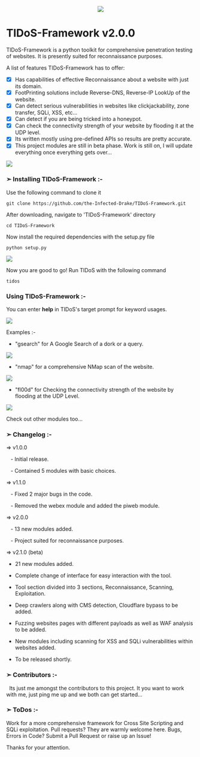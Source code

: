 <p align="middle"><img src='https://i.imgur.com/jqIT7UB.png' /></p>                    

# TIDoS-Framework v2.0.0

TIDoS-Framework is a python toolkit for comprehensive penetration testing of websites. It is presently suited for reconnaissance purposes.

A list of features TIDoS-Framework has to offer:

- [x] Has capabilities of effective Reconnaissance about a website with just its domain.
- [x] FootPrinting solutions include Reverse-DNS, Reverse-IP LookUp of the website.
- [x] Can detect serious vulnerabilities in websites like clickjackability, zone transfer, SQLi, XSS, etc...
- [x] Can detect if you are being tricked into a honeypot.
- [x] Can check the connectivity strength of your website by flooding it at the UDP level.
- [x] Its written mostly using pre-defined APIs so results are pretty accurate.
- [x] This project modules are still in beta phase. Work is still on, I will update everything once everything gets over...

<img src='https://i.imgur.com/uWWCfw2.png' />

### ➣ Installing TIDoS-Framework :-
Use the following command to clone it
```
git clone https://github.com/the-Infected-Drake/TIDoS-Framework.git
```
After downloading, navigate to 'TIDoS-Framework' directory 
```
cd TIDoS-Framework
```
Now install the required dependencies with the setup.py file
```
python setup.py
```
<img src='https://i.imgur.com/wOrYfVc.png' />

Now you are good to go! Run TIDoS with the following command
```
tidos
```
### Using TIDoS-Framework :-
You can enter <b>help</b> in TIDoS's target prompt for keyword usages.

<img src='https://i.imgur.com/zQ4s41r.jpg' />

Examples :-
- "gsearch" for A Google Search of a dork or a query.

<img src='https://i.imgur.com/lNGMsTW.jpg?' />

- "nmap" for a comprehensive NMap scan of the website.

<img src='https://i.imgur.com/LToVDCK.jpg' />

- "fl00d" for Checking the connectivity strength of the website by flooding at the UDP Level.

<img src='https://i.imgur.com/5K4T6qs.jpg' />

Check out other modules too... 

### ➣ Changelog :-

⇒ v1.0.0
    
    - Initial release.
    
    - Contained 5 modules with basic choices.

⇒ v1.1.0
    
    - Fixed 2 major bugs in the code.
    
    - Removed the webex module and added the piweb module.
    
⇒ v2.0.0
    
    - 13 new modules added.
    
    - Project suited for reconnaissance purposes.
    
⇒ v2.1.0 (beta)

   - 21 new modules added.

   - Complete change of interface for easy interaction with the tool.
   
   - Tool section divided into 3 sections, Reconnaissance, Scanning, Exploitation.
    
   - Deep crawlers along with CMS detection, Cloudflare bypass to be added.
    
   - Fuzzing websites pages with different payloads as well as WAF analysis to be added.
    
   - New modules including scanning for XSS and SQLi vulnerabilities within websites added.
   
   - To be released shortly.
    
### ➣ Contributors :-

   Its just me amongst the contributors to this project. It you want to work with me, just ping me up and we both can get started... 

### ➣ ToDos :-

   Work for a more comprehensive framework for Cross Site Scripting and SQLi exploitation. Pull requests? They are warmly welcome here. Bugs, Errors in Code? Submit a Pull Request or raise up an Issue!
   
   Thanks for your attention.
